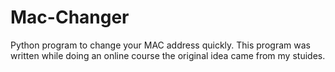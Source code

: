 # Mac-Changer
Python program to change your MAC address quickly. This program was written while doing an online course the original idea came from my stuides.
